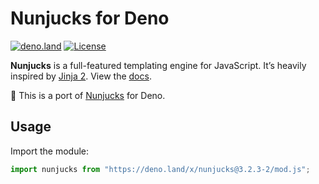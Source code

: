 # Nunjucks for Deno

[![deno.land](https://deno.land/badge/nunjucks/version)](https://deno.land/x/nunjucks)
[![License](https://img.shields.io/github/license/valtlai/nunjucks-deno)](LICENSE)

**Nunjucks** is a full-featured templating engine for JavaScript.
It’s heavily inspired by [Jinja&nbsp;2](https://jinja.palletsprojects.com/).
View the [docs](https://mozilla.github.io/nunjucks/).

🦕 This is a port of [Nunjucks](https://github.com/mozilla/nunjucks) for Deno.

## Usage

Import the module:

```js
import nunjucks from "https://deno.land/x/nunjucks@3.2.3-2/mod.js";
```
